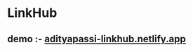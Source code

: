 # LinkHub

## demo :- <a href="https://adityapassi-linkhub.netlify.app/" target="_blank"> adityapassi-linkhub.netlify.app </a>
